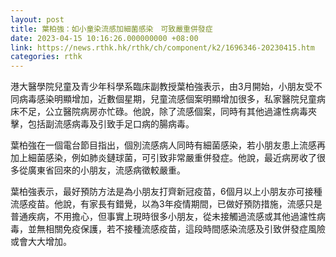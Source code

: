 ```yaml
---
layout: post
title: 葉柏強：如小童染流感加細菌感染　可致嚴重併發症
date: 2023-04-15 10:16:26.000000000 +08:00
link: https://news.rthk.hk/rthk/ch/component/k2/1696346-20230415.htm
categories: rthk
---
```


港大醫學院兒童及青少年科學系臨床副教授葉柏強表示，由3月開始，小朋友受不同病毒感染明顯增加，近數個星期，兒童流感個案明顯增加很多，私家醫院兒童病床不足，公立醫院病房亦忙碌。他說，除了流感個案，同時有其他過濾性病毒夾擊，包括副流感病毒及引致手足口病的腸病毒。

葉柏強在一個電台節目指出，個別流感病人同時有細菌感染，若小朋友患上流感再加上細菌感染，例如肺炎鏈球菌，可引致非常嚴重併發症。他說，最近病房收了很多從廣東省回來的小朋友，流感病徵較嚴重。

葉柏強表示，最好預防方法是為小朋友打齊新冠疫苗，6個月以上小朋友亦可接種流感疫苗。他說，有家長有錯覺，以為3年疫情期間，已做好預防措施，流感只是普通疾病，不用擔心，但事實上現時很多小朋友，從未接觸過流感或其他過濾性病毒，並無相關免疫保護，若不接種流感疫苗，這段時間感染流感及引致併發症風險或會大大增加。
